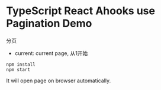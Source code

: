 TypeScript React Ahooks use Pagination Demo
=================================

分页

- current: current page, 从1开始

```
npm install
npm start
```

It will open page on browser automatically.
